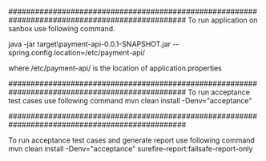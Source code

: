 ################################################################################################
To run application on sanbox use following command.

java  -jar target\payment-api-0.0.1-SNAPSHOT.jar --spring.config.location=/etc/payment-api/

where
/etc/payment-api/ is the location of application.properties


################################################################################################
To run acceptance test cases use following command
mvn clean install -Denv="acceptance"

################################################################################################

To run acceptance test cases and generate report use following command
mvn clean install -Denv="acceptance" surefire-report:failsafe-report-only

